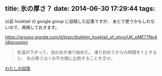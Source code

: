 title: 氷の厚さ？
date: 2014-06-30 17:29:44
tags:
---

以前 hooktail の google group に投稿した記事ですが、
あとで使うかもしれないので、再掲しておきます。

https://groups.google.com/d/topic/bulletin_hooktail_of_phys/UK_pME77Nx4/discussion

> 気温が下がって、池の水が凍り始めた。
> 凍り初めてからの時間を t とすると、
> 氷の厚さは t の平方根に比例することを示せ。


[わたしの回答](https://docs.google.com/document/d/1pVxf3fqqXaMkKunA_XwJJIfNgzqTzLep5mJ-4QSCg1Y/pub)


